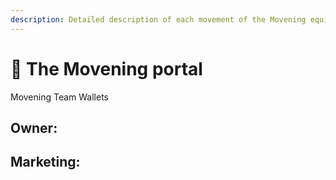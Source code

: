 ```yaml
---
description: Detailed description of each movement of the Movening equipment
---
```


# 🔮 The Movening portal

Movening Team Wallets

## Owner:

## Marketing:
